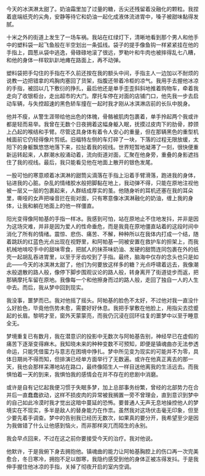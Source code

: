 今天的冰淇淋太甜了。奶油霜里加了过量的糖，舌尖还残留着没融化的颗粒。我捏着底端纸壳的尖角，安静等待它和奶油一起化成液体流进胃中，嗓子被甜味黏得发腻。

十米之外的街道上发生了一场车祸。我站在红绿灯下，清晰地看到那个男人和他手中的塑料袋一起飞鱼般在半空划出一条弧线。袋子的提手像鱼钩一样紧紧挂在他的手指上，圆葱从袋中逃逸，骨碌碌地滚了很远，罗勒叶和牛肉也被摔得乱七八糟，和他的身体一样软趴趴地瘫在路面上，再不动弹。

塑料袋把手勾住的手指在不久前还按在我的额头中间，手指主人一边加以不耐烦的说教一边把错拿的鸡胸肉塞回了货架，指腹还带着冷柜的凉气。我用手去握他冰凉的手指，被回以几下敷衍的挣扎，最后他还是单手歪歪斜斜地推着购物车，牵着我走向了收银柜台，走出超市的大门。摩托车停在对面的店铺门口，他先我一步去启动车辆，与失控超速的黑色轿车撞在一起时我才刚从冰淇淋店前的长队中脱身。

他并不瘦，从警生涯带给他出色的体魄，骨骼被肌肉包裹着，单手拎起两个我或许都是轻而易举。我曾在无数个日夜拥着这幅身躯入眠，抚摸过皮肉下的肋骨，脖颈上凸起的喉结和手臂。尽管这具身体有着令人安心的重量，但在那辆黑色的重型机械面前它仍轻得像片剪纸。旧福特左侧的车灯碎了一块，下落的过程无限放缓，太阳下的身躯飘悠悠地落下来，拉扯着我的视线。世界短暂地凝滞了一刻，很快便重新运转起来，人群潮水般涌动着，流向街道对面，汇聚在他身旁，重叠的身影遮挡住了我的视线。最后，我只能看见他在地面上散开的银色发尾。

一股可怕的寒意顺着冰淇淋的甜筒尖滴落在手指上沿着手臂滑落，跑进我的身体，钻进我的心脏。杂乱的情绪胶水般把脚黏在地上，我动弹不得，只能在原地注视他被一层又一层的包裹起来，人群结成厚实的茧。他随身听的耳机还塞在我的耳朵里，嘶哑的女声把噪音拦在街对面，只有寒意像冰淇淋融化的奶油，缠上我的身体，让我和躺在地面上的他一样僵直。

阳光变得像阿帕基的手指一样冰。我感到可怕，站在原地止不住地发抖，并非是因为这场灾难，并非是因为爱人的性命垂危，而是我竟在原地僵直站着的这段时间中消化了所有的情绪。震惊、悲伤、痛苦、不解，种种所以在我体内打成一个结，随着跳跃的红蓝色光点出现在视野里，和阿帕基一同被安置在救护车的担架上，而我机械地啃咬手中的甜味零食，把腻人的抹茶味奶油、发硬的甜筒连同包裹在外的纸壳一起胡乱吞进胃里，以至于牙齿咬到了手指。最终，脑海中仅存的念头也只是如此——今天的冰淇淋太甜了，他们为何要放这样多的糖？光点呼啸着远去，我像潮水般退散的路人般，像停下脚步围观议论的路人般，转身离开了街道徒步而返，把那辆摩托车留在原地。我像每一个和他擦身而过的路人般，走回了独自一人的人生中去。而后，我从梦中回到现实。

我没事，噩梦而已。我对他摇了摇头。阿帕基的脸色不太好，不过他对我一直没什么好脸色，毕竟他伤势未愈，需要好好休息。我把手掌敷在他脸上，用指尖去捻蹙起的长眉。黎明才至，窗外天蒙蒙亮，而我仍沉浸在回环往复的噩梦中以至于睡意全无。

梦境重复已有数月，我在潜意识的投影中无数次与阿帕基告别，神经早已在虚假的痛苦下逐渐变得麻木。我知晓未来的种种变数不可预知，即便是镇魂曲亦无法参透命运，只能凭借蛮力与意志在困境中挣扎。梦中所见变为现实的可能并不为零，具体日期尚不得而知，但排演已经单方面举行了无数遍。或许在他真正离去的那一天，我也会那样呆滞地站在路口，最终像陌生人一样目送他离我的生活远去。而我惧怕着一天的到来，我惧怕我的感情会在并不存在的悲剧中消磨。

或许是自有记忆起我便习惯于失眠多梦，加上总部事务纷繁，曾经的北部势力在合并后一直蠢蠢欲动，这样不损皮肉的异常被我搁置一旁不曾理会，直到意识到梦中的自己如此冷漠时我才觉出这暗中蔓延的恐怖。要普通人无声无息地操控他人的梦境实在不现实，多半是敌人的替身能力在作祟。虽然我对这场伏击毫无印象，但至少要先着手调查。梦中的告别我已经历无数次，如果真的要分开，我希望至少是因为我做错了什么让他感到恼火，而非那样突兀而陌生的永别。

我会早点回来，不过在这之前你要接受今天的治疗。我对他说。

他默许，于是我俯下身去拥抱他。镇魂曲的能力让阿帕基胸腔上的伤口再一次完美愈合，冬日寒冷，拥抱不足以御寒，我隐约感受到他的身体正被冻得发抖。于是我伸手握住他冰凉的手指，关掉了彻夜开启的室内空调。